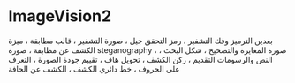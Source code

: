 # ImageVision2
بعدين الترميز وفك التشفير ، رمز التحقق جيل ، صورة التشفير ، قالب مطابقة ، ميزة الكشف عن مطابقة ، صورة steganography ، صورة المعايرة والتصحيح ، شكل البحث ، النص والرسومات التقديم ، ركن الكشف ، تحويل هاف ، تقييم جودة الصورة ، التعرف على الحروف ، خط دائري الكشف ، الكشف عن الحافة
